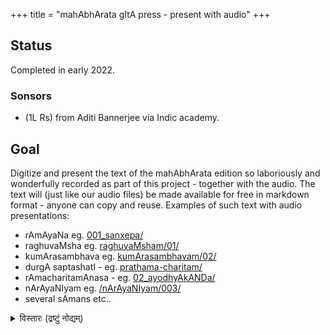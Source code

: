 +++
title = "mahAbhArata gItA press - present with audio"
+++

## Status
Completed in early 2022.

### Sonsors
- (1L Rs) from Aditi Bannerjee via Indic academy.

## Goal
Digitize and present the text of the mahAbhArata edition so laboriously and wonderfully recorded as part of this project - together with the audio. The text will (just like our audio files) be made available for free in markdown format - anyone can copy and reuse. Examples of such text with audio presentations:



- rAmAyaNa eg. [001_sanxepa/](https://vishvAsa.github.io/purANam_vaiShNavam/rAmAyaNam/AndhrapAThaH/1_bAlakANDam/01-kathAmukham/001_sanxepa/)
- raghuvaMsha eg. [raghuvaMsham/01/](https://vishvasa.github.io/kAvyam/laxyam/padyam/kAlidAsaH/raghuvaMsham/sarva-prastutiH/01/)
- kumArasambhava eg. [kumArasambhavam/02/](https://vishvasa.github.io/kAvyam/laxyam/padyam/kAlidAsaH/kumArasambhavam/sarva-prastutiH/01_umotpattiH/)
- durgA saptashatI - eg. [prathama-charitam/](https://vishvasa.github.io/purANam/mArkaNDeya-purANam/durgA-saptashatI/sarva-prastutiH/03_durgAsaptashatI/01_madhu-kaiTabha-vadhaH/)
- rAmacharitamAnasa - eg. [02_ayodhyAkANDa/](https://vishvAsa.github.io/kAvyam/TIkA/padyam/purANam/rAmacharitamAnasa-TIkA/02_ayodhyAkANDa/)
- nArAyaNIyam eg. [/nArAyaNIyam/003/](https://vishvAsa.github.io/kAvyam/TIkA/padyam/purANam/nArAyaNIyam/003/)
- several sAmans etc..



<details><summary>विस्तारः (द्रष्टुं नोद्यम्)</summary>

## Estimated cost
I'll get it done by a learned gentleman I've been employing for much of the past year (for fixing taittirIya saMhitA commentary and such). He's very capable (I will supervise). I pay him by the hour \- I can keep track of the time he spends and let you know - so that you can transfer the money directly. Off the top of my head, I estimate that it will him a month or two to accomplish the task (utilizing OCR, other digitized versions of the text).
</details>
